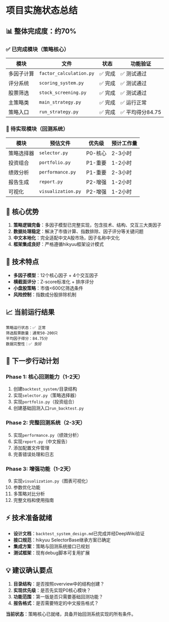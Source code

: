 # 项目实施状态总结

## 📊 整体完成度：约70%

### ✅ 已完成模块（策略核心）
| 模块 | 文件 | 状态 | 功能验证 |
|------|------|------|----------|
| 多因子计算 | `factor_calculation.py` | ✅ 完成 | ✅ 测试通过 |
| 评分系统 | `scoring_system.py` | ✅ 完成 | ✅ 测试通过 |
| 股票筛选 | `stock_screening.py` | ✅ 完成 | ✅ 测试通过 |
| 主策略类 | `main_strategy.py` | ✅ 完成 | ✅ 运行正常 |
| 策略入口 | `run_strategy.py` | ✅ 完成 | ✅ 平均得分84.75 |

### 🚧 待实现模块（回测系统）
| 模块 | 预估文件 | 优先级 | 预计工作量 |
|------|----------|--------|------------|
| 策略选择器 | `selector.py` | P0-核心 | 2-3小时 |
| 投资组合 | `portfolio.py` | P1-重要 | 1-2小时 |
| 绩效分析 | `performance.py` | P1-重要 | 2-3小时 |
| 报告生成 | `report.py` | P2-增强 | 1-2小时 |
| 可视化 | `visualization.py` | P2-增强 | 1-2小时 |

## 🎯 核心优势

1. **策略逻辑完备**：多因子模型已完整实现，包含技术、结构、交互三大类因子
2. **数据处理稳定**：解决了市值计算、指数排除、因子评分等关键问题
3. **中文本地化**：完全适配中文A股市场，因子名称中文化
4. **框架集成良好**：严格遵循hikyuu框架设计模式

## 🔧 技术特点

- **多因子模型**：12个核心因子 + 4个交互因子
- **横截面评分**：Z-score标准化 + 排序评分
- **小盘股策略**：市值<600亿筛选条件
- **风险控制**：指数成分股排除机制

## 📈 当前运行结果

```
策略运行状态：✅ 正常
筛选股票数量：通常50-200只
平均因子得分：84.75分
数据完整性：✅ 良好
```

## 🚀 下一步行动计划

### Phase 1: 核心回测能力（1-2天）
1. 创建`backtest_system/`目录结构
2. 实现`selector.py`（策略选择器）
3. 实现`portfolio.py`（投资组合）
4. 创建基础回测入口`run_backtest.py`

### Phase 2: 完整回测系统（2-3天）
5. 实现`performance.py`（绩效分析）
6. 实现`report.py`（中文报告）
7. 添加配置文件管理
8. 完善错误处理和日志

### Phase 3: 增强功能（1-2天）
9. 实现`visualization.py`（图表可视化）
10. 参数优化功能
11. 多策略对比分析
12. 完整文档和使用指南

## ⚡ 技术准备就绪

- **设计文档**：`backtest_system_design.md`已完成并经DeepWiki验证
- **接口规范**：hikyuu SelectorBase继承方案已确定
- **集成方案**：策略与回测系统接口已规划
- **测试框架**：现有debug脚本可复用扩展

## 💡 建议确认要点

1. **目录结构**：是否按照overview中的结构创建？
2. **实现优先级**：是否先实现P0核心模块？
3. **功能范围**：第一版是否只需要基础回测功能？
4. **报告格式**：是否需要特定的中文报告格式？

**当前状态**：策略核心已就绪，具备开始回测系统实现的所有条件。
